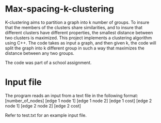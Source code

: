 # Max-spacing-k-clustering
K-clustering aims to partition a graph into k number of groups. To insure that the members of the clusters share similarities, and to insure that different clusters have different properties, the smallest distance between two clusters is maximized. This project implements a clustering algorithm using C++. The code takes as input a graph, and then given k, the code will split the graph into k different group in such a way that maximizes the distance between any two groups.

The code was part of a school assignment.

# Input file

The program reads an input from a text file in the following format:
[number_of_nodes]
[edge 1 node 1] [edge 1 node 2] [edge 1 cost]
[edge 2 node 1] [edge 2 node 2] [edge 2 cost]

Refer to test.txt for an example input file.
